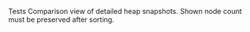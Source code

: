 Tests Comparison view of detailed heap snapshots. Shown node count must be preserved after sorting.
